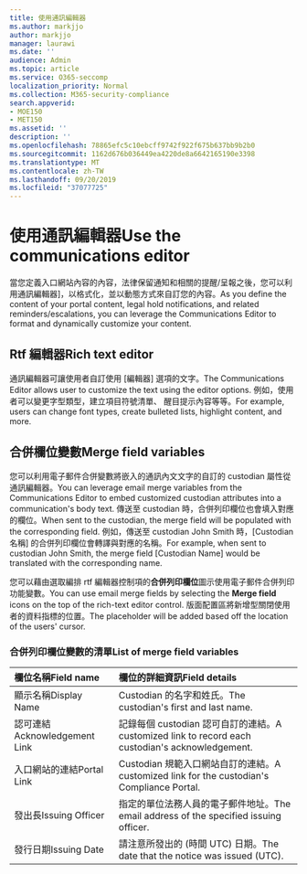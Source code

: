 ```yaml
---
title: 使用通訊編輯器
ms.author: markjjo
author: markjjo
manager: laurawi
ms.date: ''
audience: Admin
ms.topic: article
ms.service: O365-seccomp
localization_priority: Normal
ms.collection: M365-security-compliance
search.appverid:
- MOE150
- MET150
ms.assetid: ''
description: ''
ms.openlocfilehash: 78865efc5c10ebcff9742f922f675b637bb9b2b0
ms.sourcegitcommit: 1162d676b036449ea4220de8a6642165190e3398
ms.translationtype: MT
ms.contentlocale: zh-TW
ms.lasthandoff: 09/20/2019
ms.locfileid: "37077725"
---
```

# <a name="use-the-communications-editor"></a><span data-ttu-id="edac3-102">使用通訊編輯器</span><span class="sxs-lookup"><span data-stu-id="edac3-102">Use the communications editor</span></span>

<span data-ttu-id="edac3-103">當您定義入口網站內容的內容，法律保留通知和相關的提醒/呈報之後，您可以利用通訊編輯器]，以格式化，並以動態方式來自訂您的內容。</span><span class="sxs-lookup"><span data-stu-id="edac3-103">As you define the content of your portal content, legal hold notifications, and related reminders/escalations, you can leverage the Communications Editor to format and dynamically customize your content.</span></span>

## <a name="rich-text-editor"></a><span data-ttu-id="edac3-104">Rtf 編輯器</span><span class="sxs-lookup"><span data-stu-id="edac3-104">Rich text editor</span></span> 

<span data-ttu-id="edac3-105">通訊編輯器可讓使用者自訂使用 [編輯器] 選項的文字。</span><span class="sxs-lookup"><span data-stu-id="edac3-105">The Communications Editor allows user to customize the text using the editor options.</span></span> <span data-ttu-id="edac3-106">例如，使用者可以變更字型類型，建立項目符號清單、 醒目提示內容等等。</span><span class="sxs-lookup"><span data-stu-id="edac3-106">For example, users can change font types, create bulleted lists, highlight content, and more.</span></span> 

## <a name="merge-field-variables"></a><span data-ttu-id="edac3-107">合併欄位變數</span><span class="sxs-lookup"><span data-stu-id="edac3-107">Merge field variables</span></span>

<span data-ttu-id="edac3-108">您可以利用電子郵件合併變數將嵌入的通訊內文文字的自訂的 custodian 屬性從通訊編輯器。</span><span class="sxs-lookup"><span data-stu-id="edac3-108">You can leverage email merge variables from the Communications Editor to embed customized custodian attributes into a communication's body text.</span></span> <span data-ttu-id="edac3-109">傳送至 custodian 時，合併列印欄位也會填入對應的欄位。</span><span class="sxs-lookup"><span data-stu-id="edac3-109">When sent to the custodian, the merge field will be populated with the corresponding field.</span></span> <span data-ttu-id="edac3-110">例如，傳送至 custodian John Smith 時，[Custodian 名稱] 的合併列印欄位會轉譯與對應的名稱。</span><span class="sxs-lookup"><span data-stu-id="edac3-110">For example, when sent to custodian John Smith, the merge field [Custodian Name] would be translated with the corresponding name.</span></span> 

<span data-ttu-id="edac3-111">您可以藉由選取編排 rtf 編輯器控制項的**合併列印欄位**圖示使用電子郵件合併列印功能變數。</span><span class="sxs-lookup"><span data-stu-id="edac3-111">You can use email merge fields by selecting the **Merge field** icons on the top of the rich-text editor control.</span></span> <span data-ttu-id="edac3-112">版面配置區將新增型關閉使用者的資料指標的位置。</span><span class="sxs-lookup"><span data-stu-id="edac3-112">The placeholder will be added based off the location of the users' cursor.</span></span> 

### <a name="list-of-merge-field-variables"></a><span data-ttu-id="edac3-113">合併列印欄位變數的清單</span><span class="sxs-lookup"><span data-stu-id="edac3-113">List of merge field variables</span></span>

| <span data-ttu-id="edac3-114">欄位名稱</span><span class="sxs-lookup"><span data-stu-id="edac3-114">Field name</span></span>                  | <span data-ttu-id="edac3-115">欄位的詳細資訊</span><span class="sxs-lookup"><span data-stu-id="edac3-115">Field details</span></span> | 
| :------------------- | :------------------- |
| <span data-ttu-id="edac3-116">顯示名稱</span><span class="sxs-lookup"><span data-stu-id="edac3-116">Display Name</span></span>  | <span data-ttu-id="edac3-117">Custodian 的名字和姓氏。</span><span class="sxs-lookup"><span data-stu-id="edac3-117">The custodian's first and last name.</span></span> | 
| <span data-ttu-id="edac3-118">認可連結</span><span class="sxs-lookup"><span data-stu-id="edac3-118">Acknowledgement Link</span></span> | <span data-ttu-id="edac3-119">記錄每個 custodian 認可自訂的連結。</span><span class="sxs-lookup"><span data-stu-id="edac3-119">A customized link to record each custodian's acknowledgement.</span></span>|                 |
| <span data-ttu-id="edac3-120">入口網站的連結</span><span class="sxs-lookup"><span data-stu-id="edac3-120">Portal Link</span></span>     | <span data-ttu-id="edac3-121">Custodian 規範入口網站自訂的連結。</span><span class="sxs-lookup"><span data-stu-id="edac3-121">A customized link for the custodian's Compliance Portal.</span></span>|                |
| <span data-ttu-id="edac3-122">發出長</span><span class="sxs-lookup"><span data-stu-id="edac3-122">Issuing Officer</span></span>                   | <span data-ttu-id="edac3-123">指定的單位法務人員的電子郵件地址。</span><span class="sxs-lookup"><span data-stu-id="edac3-123">The email address of the specified issuing officer.</span></span>|                   |
| <span data-ttu-id="edac3-124">發行日期</span><span class="sxs-lookup"><span data-stu-id="edac3-124">Issuing Date</span></span>                   | <span data-ttu-id="edac3-125">請注意所發出的 (時間 UTC) 日期。</span><span class="sxs-lookup"><span data-stu-id="edac3-125">The date that the notice was issued (UTC).</span></span>              |